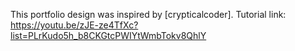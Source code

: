 This portfolio design was inspired by [crypticalcoder]. Tutorial link: https://youtu.be/zJE-ze4TfXc?list=PLrKudo5h_b8CKGtcPWIYtWmbTokv8QhlY
